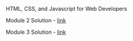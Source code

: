 HTML, CSS, and Javascript for Web Developers

Module 2 Solution - [link](https://saks-cyber.github.io/Coursera_HTML-CSS-Javascript-for-Web-Developers/module2-solution/)

Module 3 Solution - [link](https://saks-cyber.github.io/Coursera_HTML-CSS-Javascript-for-Web-Developers/module3-solution/)
